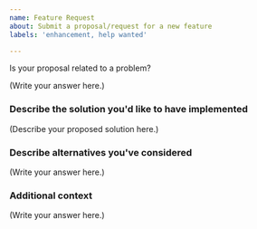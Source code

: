 ```yaml
---
name: Feature Request
about: Submit a proposal/request for a new feature
labels: 'enhancement, help wanted'

---
```


Is your proposal related to a problem?

<!--
  Please rovide a clear and concise description of the problem.
  For example, "I'm always frustrated when..."
-->

(Write your answer here.)

### Describe the solution you'd like to have implemented

<!--
  Provide a clear and concise description of what you want to happen.
-->

(Describe your proposed solution here.)

### Describe alternatives you've considered

<!--
  Let us know about other solutions you've tried or researched.
-->

(Write your answer here.)

### Additional context

<!--
  Is there anything else you can add about the proposal?
  You might want to link to related issues here, if you haven't already.
-->

(Write your answer here.)
